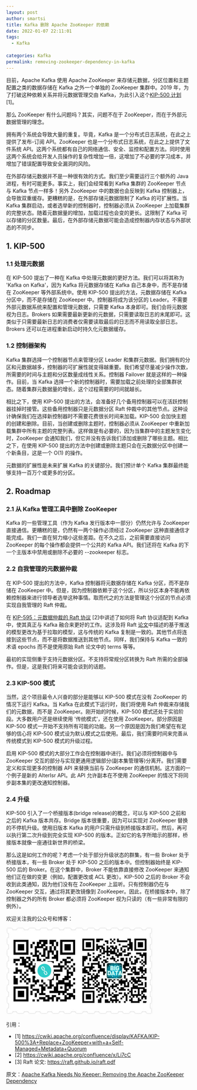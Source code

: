 ```yaml
---
layout: post
author: smartsi
title: Kafka 删除 Apache ZooKeeper 的依赖
date: 2022-01-07 22:11:01
tags:
  - Kafka

categories: Kafka
permalink: removing-zookeeper-dependency-in-kafka
---
```


目前，Apache Kafka 使用 Apache ZooKeeper 来存储元数据，分区位置和主题配置之类的数据存储在 Kafka 之外一个单独的 ZooKeeper 集群中。2019 年，为了打破这种依赖关系并将元数据管理交由 Kafka，为此引入这个[KIP-500 计划](https://cwiki.apache.org/confluence/display/KAFKA/KIP-500%3A+Replace+ZooKeeper+with+a+Self-Managed+Metadata+Quorum)[1]。

那么 ZooKeeper 有什么问题吗？其实，问题不在于 ZooKeeper，而在于外部元数据管理的理念。

拥有两个系统会导致大量的重复。毕竟，Kafka 是一个分布式日志系统，在此之上提供了发布-订阅 API。ZooKeeper 也是一个分布式日志系统，在此之上提供了文件系统 API。这两个系统都有自己的网络通信、安全、监控和配置方法。同时使用这两个系统会给开发人员操作的复杂性增加一倍，这增加了不必要的学习成本，并增加了错误配置导致安全漏洞的风险。

在外部存储元数据并不是一种很有效的方式。我们至少需要运行三个额外的 Java 进程，有时可能更多。事实上，我们会经常看到 Kafka 集群的 ZooKeeper 节点与 Kafka 节点一样多！另外 ZooKeeper 中的数据也会反映到 Kafka 控制器上，会导致双重缓存。更糟糕的是，在外部存储元数据限制了 Kafka 的可扩展性。当 Kafka 集群启动，或者选举新的控制器时，控制器必须从 ZooKeeper 上加载集群的完整状态。随着元数据量的增加，加载过程也会变的更长。这限制了 Kafka 可以存储的分区数量。最后，在外部存储元数据可能会造成控制器内存状态与外部状态的不同步。

## 1. KIP-500

### 1.1 处理元数据

在 KIP-500 提出了一种在 Kafka 中处理元数据的更好方法。我们可以将其称为 'Kafka on Kafka'，因为 Kafka 将元数据存储在 Kafka 自己本身中，而不是存储在 ZooKeeper 等外部系统中。使用 KIP-500 提出的方法，元数据存储在 Kafka 分区中，而不是存储在 ZooKeeper 中。控制器将成为该分区的 Leader。不需要外部元数据系统来配置和管理元数据，只需要 Kafka 本身即可。我们会将元数据视为日志。Brokers 如果需要最新更新的元数据，只需要读取日志的末尾即可。这类似于只需要最新日志的消费者仅需要读取最后的日志而不用读取全部日志。Brokers 还可以在进程重新启动时持久化元数据缓存。

### 1.2 控制器架构

Kafka 集群选择一个控制器节点来管理分区 Leader 和集群元数据。我们拥有的分区和元数据越多，控制器的可扩展性就变得越重要。我们希望尽量减少操作次数，所需要的时间与主题和分区数量成线性关系。控制器 Failover 就是这样的一种操作。目前，当 Kafka 选择一个新的控制器时，需要加载之前处理的全部集群状态。随着集群元数据量的增长，这个过程需要的时间就越长。

相比之下，使用 KIP-500 提出的方法，会准备好几个备用控制器可以在活跃控制器挂掉时接管。这些备用控制器只是元数据分区 Raft 仲裁中的其他节点。这种设计确保我们在选择新控制器时不需要花费很长时间来加载。KIP-500 会加快主题的创建和删除。目前，当创建或删除主题时，控制器必须从 ZooKeeper 中重新加载集群中所有主题的完整列表。这样做是有必要的，因为当集群中的主题发生变化时，ZooKeeper 会通知我们，但它并没有告诉我们添加或删除了哪些主题。相比之下，在使用 KIP-500 提出的方法中创建或删除主题只会在元数据分区中创建一个新条目，这是一个 O(1) 的操作。

元数据的扩展性是未来扩展 Kafka 的关键部分。我们预计单个 Kafka 集群最终能够支持一百万个或更多的分区。

## 2. Roadmap

### 2.1 从 Kafka 管理工具中删除 ZooKeeper

Kafka 的一些管理工具（作为 Kafka 发行版本中一部分）仍然允许与 ZooKeeper 直接通信。更糟糕的是，仍然有一两个操作必须经过 ZooKeeper 这种直接通信才能完成。我们一直在努力缩小这些差距。在不久之后，之前需要直接访问 ZooKeeper 的每个操作都会提供一个公共的 Kafka API。我们还将在 Kafka 的下一个主版本中禁用或删除不必要的 --zookeeper 标志。

### 2.2 自我管理的元数据仲裁

在 KIP-500 提出的方法中，Kafka 控制器将元数据存储在 Kafka 分区，而不是存储在 ZooKeeper 中。但是，因为控制器依赖于这个分区，所以分区本身不能再依赖控制器来进行领导者选举这种事情。取而代之的方法是管理这个分区的节点必须实现自我管理的 Raft 仲裁。

在 [KIP-595：元数据仲裁的 Raft 协议](https://cwiki.apache.org/confluence/x/Li7cC) [2]中讲述了如何将 Raft 协议适配到 Kafka 中，使其真正与 Kafka 融合来更好的工作。这涉及将 Raft [论文](https://raft.github.io/raft.pdf)中描述的基于推送的模型更改为基于拉取的模型，这与传统的 Kafka 复制是一致的。其他节点将连接到这些节点，而不是将数据推送到其他节点。同样，我们保持与 Kafka 一致的术语 epochs 而不是使用原始 Raft 论文中的 terms 等等。

最初的实现侧重于支持元数据分区。不支持将常规分区转换为 Raft 所需的全部操作。但是，这是我们将来可能会谈到的话题。

### 2.3 KIP-500 模式

当然，这个项目最令人兴奋的部分是能够以 KIP-500 模式在没有 ZooKeeper 的情况下运行 Kafka。当 Kafka 在此模式下运行时，我们将使用 Raft 仲裁来存储我们的元数据，而不是 ZooKeeper。刚开始的时候，KIP-500 模式还处于实验阶段。大多数用户还是继续使用 '传统模式'，还在使用 ZooKeeper。部分原因是 KIP-500 模式一开始不支持所有可能的功能。另一个原因是因为我们希望在有足够的信心将 KIP-500 模式设为默认模式之后使用。最后，我们需要时间来完善从传统模式到 KIP-500 模式的升级过程。

启用 KIP-500 模式的大部分工作会在控制器中进行。我们必须将控制器中与 ZooKeeper 交互的部分与实现更通用逻辑部分(副本集管理等)分离开。我们需要定义和实现更多的控制器 API 来替换当前与 ZooKeeper 的通信机制。这方面的一个例子是新的 AlterIsr API。此 API 允许副本在不使用 ZooKeeper 的情况下将同步副本集的更改通知控制器。

### 2.4 升级

KIP-500 引入了一个桥接版本(bridge release)的概念，可以与 KIP-500 之前和之后的 Kafka 版本共存。Bridge 版本很重要，因为可以实现对 ZooKeeper 替换的不停机升级。使用旧版本 Kafka 的用户只需升级到桥接版本即可。然后，再可以执行第二次升级到完全实现 KIP-500 的版本。正如它的名字所暗示的那样，桥接版本就像一座通往新世界的桥梁。

那么这是如何工作的呢？考虑一个处于部分升级状态的群集，有一些 Broker 处于桥接版本，有一些 Broker 处于 KIP-500 之后的版本中。但控制器始终是 KIP-500 后的 Broker。在这个集群中，Broker 不能依靠直接修改 ZooKeeper 来通知他们正在做的变更（例如，配置更改或 ACL 更改）。KIP-500 之后的 Broker 不会收到此类通知，因为他们没有在 ZooKeeper 上监听。只有控制器仍在与 ZooKeeper 交互，通过将其更改镜像到 ZooKeeper。因此，在桥接版本中，除了控制器之外的所有 Broker 都必须将 ZooKeeper 视为只读的（有一些非常有限的例外）。

欢迎关注我的公众号和博客：

![](https://github.com/sjf0115/ImageBucket/blob/main/Other/smartsi.jpg?raw=true)

引用：
- [1] https://cwiki.apache.org/confluence/display/KAFKA/KIP-500%3A+Replace+ZooKeeper+with+a+Self-Managed+Metadata+Quorum
- [2] https://cwiki.apache.org/confluence/x/Li7cC
- [3] Raft 论文: https://raft.github.io/raft.pdf

原文：[Apache Kafka Needs No Keeper: Removing the Apache ZooKeeper Dependency](https://www.confluent.io/blog/removing-zookeeper-dependency-in-kafka/)
